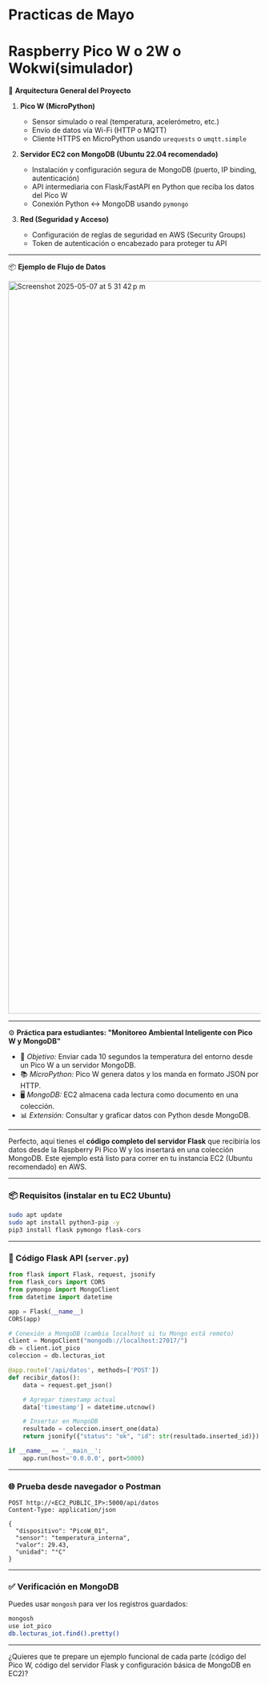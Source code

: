 # Practicas de Mayo

# Raspberry Pico W o 2W o Wokwi(simulador)

🧩 **Arquitectura General del Proyecto**

1. **Pico W (MicroPython)**

   * Sensor simulado o real (temperatura, acelerómetro, etc.)
   * Envío de datos vía Wi-Fi (HTTP o MQTT)
   * Cliente HTTPS en MicroPython usando `urequests` o `umqtt.simple`

2. **Servidor EC2 con MongoDB (Ubuntu 22.04 recomendado)**

   * Instalación y configuración segura de MongoDB (puerto, IP binding, autenticación)
   * API intermediaria con Flask/FastAPI en Python que reciba los datos del Pico W
   * Conexión Python ↔ MongoDB usando `pymongo`

3. **Red (Seguridad y Acceso)**

   * Configuración de reglas de seguridad en AWS (Security Groups)
   * Token de autenticación o encabezado para proteger tu API

---

📦 **Ejemplo de Flujo de Datos**

<img width="1463" alt="Screenshot 2025-05-07 at 5 31 42 p m" src="https://github.com/user-attachments/assets/3bf1edca-95cf-49e7-8b0d-098dbdee326e" />

---

⚙️ **Práctica para estudiantes: "Monitoreo Ambiental Inteligente con Pico W y MongoDB"**

* 🧠 *Objetivo:* Enviar cada 10 segundos la temperatura del entorno desde un Pico W a un servidor MongoDB.
* 📚 *MicroPython:* Pico W genera datos y los manda en formato JSON por HTTP.
* 🖥️ *MongoDB:* EC2 almacena cada lectura como documento en una colección.
* 📊 *Extensión:* Consultar y graficar datos con Python desde MongoDB.

---

Perfecto, aquí tienes el **código completo del servidor Flask** que recibiría los datos desde la Raspberry Pi Pico W y los insertará en una colección MongoDB. Este ejemplo está listo para correr en tu instancia EC2 (Ubuntu recomendado) en AWS.

---

### 📦 Requisitos (instalar en tu EC2 Ubuntu)

```bash
sudo apt update
sudo apt install python3-pip -y
pip3 install flask pymongo flask-cors
```

---

### 🧠 Código Flask API (`server.py`)

```python
from flask import Flask, request, jsonify
from flask_cors import CORS
from pymongo import MongoClient
from datetime import datetime

app = Flask(__name__)
CORS(app)

# Conexión a MongoDB (cambia localhost si tu Mongo está remoto)
client = MongoClient("mongodb://localhost:27017/")
db = client.iot_pico
coleccion = db.lecturas_iot

@app.route('/api/datos', methods=['POST'])
def recibir_datos():
    data = request.get_json()

    # Agregar timestamp actual
    data['timestamp'] = datetime.utcnow()

    # Insertar en MongoDB
    resultado = coleccion.insert_one(data)
    return jsonify({"status": "ok", "id": str(resultado.inserted_id)})

if __name__ == '__main__':
    app.run(host='0.0.0.0', port=5000)
```

---

### 🌐 Prueba desde navegador o Postman

```http
POST http://<EC2_PUBLIC_IP>:5000/api/datos
Content-Type: application/json

{
  "dispositivo": "PicoW_01",
  "sensor": "temperatura_interna",
  "valor": 29.43,
  "unidad": "°C"
}
```

---

### ✅ Verificación en MongoDB

Puedes usar `mongosh` para ver los registros guardados:

```bash
mongosh
use iot_pico
db.lecturas_iot.find().pretty()
```

---


¿Quieres que te prepare un ejemplo funcional de cada parte (código del Pico W, código del servidor Flask y configuración básica de MongoDB en EC2)?
